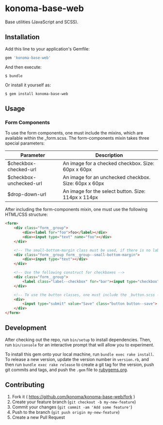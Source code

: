 # konoma-base-web

Base utilities (JavaScript and SCSS).

## Installation

Add this line to your application's Gemfile:

```ruby
gem 'konoma-base-web'
```

And then execute:

    $ bundle

Or install it yourself as:

    $ gem install konoma-base-web

## Usage

### Form Components

To use the form components, one must include the mixins, which are available within the _form.scss. The form-components mixin takes three special parameters:

| Parameter | Description |
| --------- | ----------- |
| $checkbox-checked-url | An image for a checked checkbox. Size: 60px x 60px |
| $checkbox-unchecked-url | An image for an unchecked checkbox. Size: 60px x 60px |
| $drop-down-url | An image for the select button. Size: 114px x 114px |

After including the form-components mixin, one must use the following HTML/CSS structure:

```html
<form>
    <div class="form__group">
        <div><label for="foo">foo</label></div>
        <div><input type="text" name="foo"></div>
    </div>

    <!-- The small-bottom-margin class must be used, if there is no label between the previous input and this one -->
    <div class="form__group form__group--small-bottom-margin">
        <div><input type="text"></div>
    </div>

    <!-- Use the following construct for checkboxes -->
    <div class="form__group">
        <label class="label--checkbox" for="bar"><input type="checkbox" name="bar" value="" checked="checked"> Foo Bar.</label>
    </div>

    <!-- To use the button classes, one must include the _button.scss -->
    <div>
        <input type="submit" value="Save" class="button button--save">
    </div>
</form>
```

## Development

After checking out the repo, run `bin/setup` to install dependencies. Then, run `bin/console` for an interactive prompt that will allow you to experiment.

To install this gem onto your local machine, run `bundle exec rake install`. To release a new version, update the version number in `version.rb`, and then run `bundle exec rake release` to create a git tag for the version, push git commits and tags, and push the `.gem` file to [rubygems.org](https://rubygems.org).

## Contributing

1. Fork it ( https://github.com/konoma/konoma-base-web/fork )
2. Create your feature branch (`git checkout -b my-new-feature`)
3. Commit your changes (`git commit -am 'Add some feature'`)
4. Push to the branch (`git push origin my-new-feature`)
5. Create a new Pull Request
